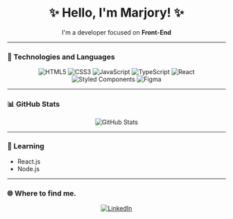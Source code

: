 <h1 align="center">✨ Hello, I'm Marjory! ✨</h1>

<p align="center">
I'm a developer focused on <strong>Front-End</strong> 
</p>

---
### 🧰 Technologies and Languages

<div align="center">
  
![HTML5](https://img.shields.io/badge/HTML5-e34c26?style=for-the-badge&logo=html5&logoColor=white)
![CSS3](https://img.shields.io/badge/CSS3-264de4?style=for-the-badge&logo=css3&logoColor=white)
![JavaScript](https://img.shields.io/badge/JavaScript-f7df1e?style=for-the-badge&logo=javascript&logoColor=black)
![TypeScript](https://img.shields.io/badge/TypeScript-007ACC?style=for-the-badge&logo=typescript&logoColor=white)
![React](https://img.shields.io/badge/React-61dafb?style=for-the-badge&logo=react&logoColor=black)
![Styled Components](https://img.shields.io/badge/Styled--Components-db7093?style=for-the-badge&logo=styled-components&logoColor=white)
![Figma](https://img.shields.io/badge/Figma-000000?style=for-the-badge&logo=figma&logoColor=white)

</div>

---

### 📊 GitHub Stats

<p align="center">
  <picture>
    <source
      srcset="https://github-readme-stats.vercel.app/api?username=marjoryts&show_icons=true&theme=dark&hide_title=true&hide_border=true&icon_color=FBEFFF&text_color=FBEFFF"
      media="(prefers-color-scheme: dark)"
    />
    <source
      srcset="https://github-readme-stats.vercel.app/api?username=marjoryts&show_icons=true&hide_title=true&hide_border=true"
      media="(prefers-color-scheme: light), (prefers-color-scheme: no-preference)"
    />
    <img src="https://github-readme-stats.vercel.app/api?username=marjoryts&show_icons=true" alt="GitHub Stats" />
  </picture>
</p>

---

### 🧠 Learning

- React.js
- Node.js

---

### 🌐 Where to find me.

<div align="center">
  
[![LinkedIn](https://img.shields.io/badge/LinkedIn-0e76a8?style=for-the-badge&logo=linkedin&logoColor=white)](https://br.linkedin.com/in/marjory-sousa-b77b462b7)  
